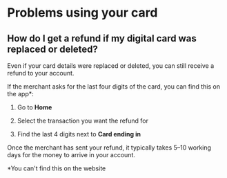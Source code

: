 # Problems using your card  
## How do I get a refund if my digital card was replaced or deleted?  
Even if your card details were replaced or deleted, you can still receive a refund to your account.

If the merchant asks for the last four digits of the card, you can find this on the app*: 

  1. Go to **Home**

  2. Select the transaction you want the refund for

  3. Find the last 4 digits next to **Card ending in**




Once the merchant has sent your refund, it typically takes 5–10 working days for the money to arrive in your account.

*You can't find this on the website